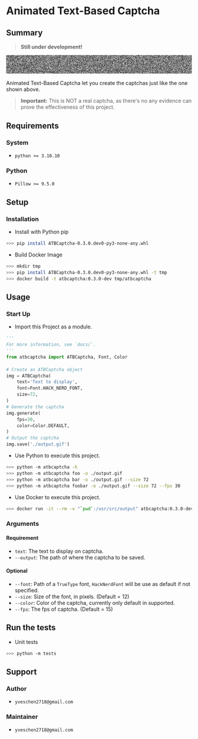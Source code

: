 # Animated Text-Based Captcha
## Summary
> **Still under development!**

![example]

Animated Text-Based Captcha let you create the captchas just like the one shown above.

> **Important:** This is NOT a real captcha, as there's no any evidence can prove the effectiveness of this project.

## Requirements
### System
- `python >= 3.10.10`

### Python
- `Pillow >= 9.5.0`

## Setup
### Installation
- Install with Python pip
```sh
>>> pip install ATBCaptcha-0.3.0.dev0-py3-none-any.whl
```

- Build Docker Image
```sh
>>> mkdir tmp
>>> pip install ATBCaptcha-0.3.0.dev0-py3-none-any.whl -t tmp
>>> docker build -t atbcaptcha:0.3.0-dev tmp/atbcaptcha
```

## Usage
### Start Up
- Import this Project as a module.
```py
'''
For more information, see `docs/`.
'''
from atbcaptcha import ATBCaptcha, Font, Color

# Create an ATBCaptcha object
img = ATBCaptcha(
    text='Text to display', 
    font=Font.HACK_NERD_FONT,
    size=72,
)
# Generate the captcha
img.generate(
    fps=30,
    color=Color.DEFAULT,
)
# Output the captcha
img.save('./output.gif')
```

- Use Python to execute this project.
```sh
>>> python -m atbcaptcha -h
>>> python -m atbcaptcha foo -o ./output.gif
>>> python -m atbcaptcha bar -o ./output.gif --size 72
>>> python -m atbcaptcha foobar -o ./output.gif --size 72 --fps 30   
```

- Use Docker to execute this project.
```sh
>>> docker run -it --rm -v "`pwd`:/usr/src/output" atbcaptcha:0.3.0-dev bar -o ./output/test.gif --size 72
```

### Arguments
#### Requirement 
- `text`: The text to display on captcha.
- `--output`: The path of where the captcha to be saved.

#### Optional
- `--font`: Path of a `TrueType` font, `HackNerdFont` will be use as default if not specified.
- `--size`: Size of the font, in pixels. (Default = 12)
- `--color`: Color of the captcha, currently only default in supported.
-  `--fps`: The fps of captcha. (Default = 15)

## Run the tests
- Unit tests
```sh
>>> python -m tests
```

## Support
### Author
- `yveschen2718@gmail.com`
### Maintainer
- `yveschen2718@gmail.com`

<!--links-->

[example]: ./docs/ATBCaptcha.gif